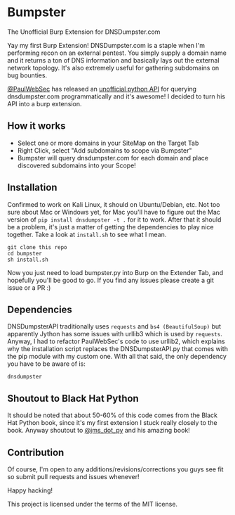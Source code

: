 # Bumpster
The Unofficial Burp Extension for DNSDumpster.com

Yay my first Burp Extension! DNSDumpster.com is a staple when I'm performing recon on an external pentest. You simply supply a domain name and it returns a ton of DNS information and basically lays out the external network topology. It's also extremely useful for gathering subdomains on bug bounties. 

[@PaulWebSec](https://twitter.com/paulwebsec?lang=en) has released an [unofficial python API](https://github.com/PaulSec/API-dnsdumpster.com) for querying dnsdumpster.com programmatically and it's awesome! I decided to turn his API into a burp extension. 

## How it works 

- Select one or more domains in your SiteMap on the Target Tab
- Right Click, select "Add subdomains to scope via Bumpster"
- Bumpster will query dnsdumpster.com for each domain and place discovered subdomains into your Scope!

## Installation 
Confirmed to work on Kali Linux, it should on Ubuntu/Debian, etc. Not too sure about Mac or Windows yet, for Mac you'll have to figure out the Mac version of `pip install dnsdumpster -t .` for it to work. After that it should be a problem, it's just a matter of getting the dependencies to play nice together. Take a look at `install.sh` to see what I mean. 

```
git clone this repo
cd bumpster 
sh install.sh 
```

Now you just need to load bumpster.py into Burp on the Extender Tab, and hopefully you'll be good to go. If you find any issues please create a git issue or a PR :) 

## Dependencies 

DNSDumpsterAPI traditionally uses `requests` and `bs4 (BeautifulSoup)` but apparently Jython has some issues with urllib3 which is used by `requests`. Anyway, I had to refactor PaulWebSec's code to use urllib2, which explains why the installation script replaces the DNSDumpsterAPI.py that comes with the pip module with my custom one. With all that said, the only dependency you have to be aware of is:

```
dnsdumpster 
```

## Shoutout to Black Hat Python

It should be noted that about 50-60% of this code comes from the Black Hat Python book, since it's my first extension I stuck really closely to the book. Anyway shoutout to [@jms_dot_py](https://twitter.com/jms_dot_py) and his amazing book!

## Contribution

Of course, I'm open to any additions/revisions/corrections you guys see fit so submit pull requests and issues whenever!

Happy hacking! 

This project is licensed under the terms of the MIT license.
